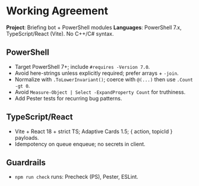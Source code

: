 # Working Agreement

**Project**: Briefing bot + PowerShell modules
**Languages**: PowerShell 7.x, TypeScript/React (Vite). No C++/C# syntax.

## PowerShell
- Target PowerShell 7+; include `#requires -Version 7.0`.
- Avoid here-strings unless explicitly required; prefer arrays + `-join`.
- Normalize with `.ToLowerInvariant()`; coerce with `@(...)` then use `.Count -gt 0`.
- Avoid `Measure-Object | Select -ExpandProperty Count` for truthiness.
- Add Pester tests for recurring bug patterns.

## TypeScript/React
- Vite + React 18 + strict TS; Adaptive Cards 1.5; { action, topicId } payloads.
- Idempotency on queue enqueue; no secrets in client.

## Guardrails
- `npm run check` runs: Precheck (PS), Pester, ESLint.
